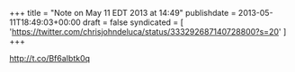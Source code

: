 +++
title = "Note on May 11 EDT 2013 at 14:49"
publishdate = 2013-05-11T18:49:03+00:00
draft = false
syndicated = [ 'https://twitter.com/chrisjohndeluca/status/333292687140728800?s=20' ]
+++

http://t.co/Bf6aIbtk0q

